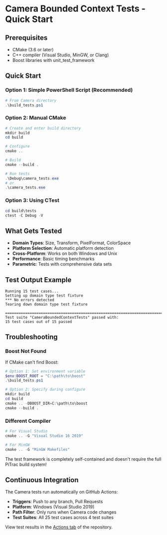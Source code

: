 # Camera Bounded Context Tests - Quick Start

## Prerequisites

- CMake (3.6 or later)
- C++ compiler (Visual Studio, MinGW, or Clang)
- Boost libraries with unit_test_framework

## Quick Start

### Option 1: Simple PowerShell Script (Recommended)
```powershell
# From Camera directory
.\build_tests.ps1
```

### Option 2: Manual CMake
```powershell
# Create and enter build directory
mkdir build
cd build

# Configure
cmake ..

# Build
cmake --build .

# Run tests
.\Debug\camera_tests.exe
# or
.\camera_tests.exe
```

### Option 3: Using CTest
```powershell
cd build\tests
ctest -C Debug -V
```

## What Gets Tested

- **Domain Types**: Size, Transform, PixelFormat, ColorSpace
- **Platform Selection**: Automatic platform detection
- **Cross-Platform**: Works on both Windows and Unix
- **Performance**: Basic timing benchmarks
- **Parametric**: Tests with comprehensive data sets

## Test Output Example
```
Running 15 test cases...
Setting up domain type test fixture
*** No errors detected
Tearing down domain type test fixture

===============================================================================
Test suite "CameraBoundedContextTests" passed with:
15 test cases out of 15 passed
```

## Troubleshooting

### Boost Not Found
If CMake can't find Boost:
```powershell
# Option 1: Set environment variable
$env:BOOST_ROOT = "C:\path\to\boost"
.\build_tests.ps1

# Option 2: Specify during configure
mkdir build
cd build
cmake .. -DBOOST_DIR=C:\path\to\boost
cmake --build .
```

### Different Compiler
```powershell
# For Visual Studio
cmake .. -G "Visual Studio 16 2019"

# For MinGW
cmake .. -G "MinGW Makefiles"
```

The test framework is completely self-contained and doesn't require the full PiTrac build system!

## Continuous Integration

The Camera tests run automatically on GitHub Actions:
- **Triggers**: Push to any branch, Pull Requests
- **Platform**: Windows (Visual Studio 2019)
- **Path Filter**: Only runs when Camera code changes
- **Test Suites**: All 25 test cases across 4 test suites

View test results in the [Actions tab](../../actions) of the repository.
